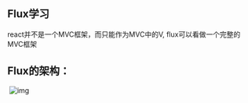 ## Flux学习
  react并不是一个MVC框架，而只能作为MVC中的V, flux可以看做一个完整的MVC框架
  
## Flux的架构：
  ![img](http://www.ruanyifeng.com/blogimg/asset/2016/bg2016011503.png)

